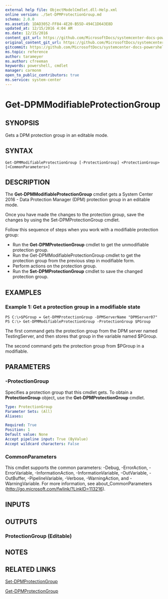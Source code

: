 ```yaml
---
external help file: ObjectModelCmdlet.dll-Help.xml
online version: ./Set-DPMProtectionGroup.md
schema: 2.0.0
ms.assetid: 1DAD3052-FF84-4E20-B55D-494C1D643E8D
updated_at: 12/15/2016 4:04 AM
ms.date: 12/15/2016
content_git_url: https://github.com/MicrosoftDocs/systemcenter-docs-powershell/blob/master/systemcenter-cmdlets/SystemCenter2016/DataProtectionManager/vlatest/Get-DPMModifiableProtectionGroup.md
original_content_git_url: https://github.com/MicrosoftDocs/systemcenter-docs-powershell/blob/master/systemcenter-cmdlets/SystemCenter2016/DataProtectionManager/vlatest/Get-DPMModifiableProtectionGroup.md
gitcommit: https://github.com/MicrosoftDocs/systemcenter-docs-powershell/blob/7df4508c7b907a214e6a8eca76037b06065ef078/systemcenter-cmdlets/SystemCenter2016/DataProtectionManager/vlatest/Get-DPMModifiableProtectionGroup.md
ms.topic: reference
author: tarameyer
ms.author: cfreeman
keywords: powershell, cmdlet
manager: carmonm
open_to_public_contributors: true
ms.service: system-center
---
```


# Get-DPMModifiableProtectionGroup

## SYNOPSIS
Gets a DPM protection group in an editable mode.

## SYNTAX

```
Get-DPMModifiableProtectionGroup [-ProtectionGroup] <ProtectionGroup> [<CommonParameters>]
```

## DESCRIPTION
The **Get-DPMModifiableProtectionGroup** cmdlet gets a System Center 2016 - Data Protection Manager (DPM) protection group in an editable mode.

Once you have made the changes to the protection group, save the changes by using the Set-DPMProtectionGroup cmdlet.

Follow this sequence of steps when you work with a modifiable protection group:

- Run the **Get-DPMProtectionGroup** cmdlet to get the unmodifiable protection group.
- Run the Get-DPMModifiableProtectionGroup cmdlet to get the protection group from the previous step in modifiable form.
- Perform actions on the protection group.
- Run the **Set-DPMProtectionGroup** cmdlet to save the changed protection group.

## EXAMPLES

### Example 1: Get a protection group in a modifiable state
```
PS C:\>$PGroup = Get-DPMProtectionGroup -DPMServerName "DPMServer07"
PS C:\> Get-DPMModifiableProtectionGroup -ProtectionGroup $PGroup
```

The first command gets the protection group from the DPM server named TestingServer, and then stores that group in the variable named $PGroup.

The second command gets the protection group from $PGroup in a modifiable.

## PARAMETERS

### -ProtectionGroup
Specifies a protection group that this cmdlet gets.
To obtain a **ProtectionGroup** object, use the **Get-DPMProtectionGroup** cmdlet.

```yaml
Type: ProtectionGroup
Parameter Sets: (All)
Aliases: 

Required: True
Position: 1
Default value: None
Accept pipeline input: True (ByValue)
Accept wildcard characters: False
```

### CommonParameters
This cmdlet supports the common parameters: -Debug, -ErrorAction, -ErrorVariable, -InformationAction, -InformationVariable, -OutVariable, -OutBuffer, -PipelineVariable, -Verbose, -WarningAction, and -WarningVariable. For more information, see about_CommonParameters (http://go.microsoft.com/fwlink/?LinkID=113216).

## INPUTS

## OUTPUTS

### ProtectionGroup (Editable)

## NOTES

## RELATED LINKS

[Set-DPMProtectionGroup](xref:SystemCenter2016/DataProtectionManager/vlatest/Set-DPMProtectionGroup.md)

[Get-DPMProtectionGroup](xref:SystemCenter2016/DataProtectionManager/vlatest/Get-DPMProtectionGroup.md)

